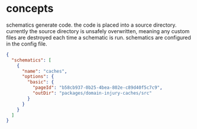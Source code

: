 # concepts

schematics generate code. the code is placed into a source directory. currently the source directory is unsafely overwritten, meaning any custom files are destroyed each time a schematic is run. schematics are configured in the config file.

```json title=".mountnotion.config.json (schematics excerpt)
{
  "schematics": [
    {
      "name": "caches",
      "options": {
        "basic": {
          "pageId": "b58cb937-0b25-4bea-802e-c89d40f5c7c9",
          "outDir": "packages/domain-injury-caches/src"
        }
      }
    }
  ]
}
```
